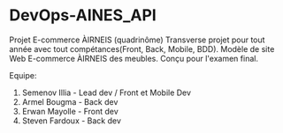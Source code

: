 # DevOps-AINES_API
Projet E-commerce ÀIRNEIS (quadrinôme) Transverse projet pour tout année avec tout compétances(Front, Back, Mobile, BDD). Modèle de site Web E-commerce ÀIRNEIS des meubles. Conçu pour l'examen final.

Equipe:

1. Semenov Illia - Lead dev / Front et Mobile Dev
2. Armel Bougma - Back dev
3. Erwan Mayolle - Front dev
4. Steven Fardoux - Back dev

